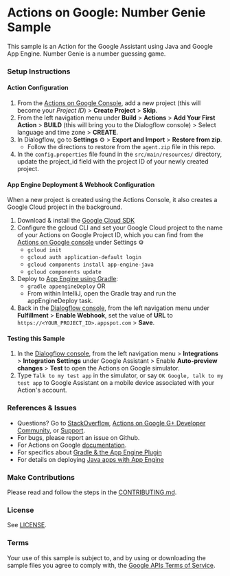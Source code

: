 # Actions on Google: Number Genie Sample

This sample is an Action for the Google Assistant using Java and Google App Engine. Number Genie is a number guessing game.

### Setup Instructions

#### Action Configuration
1. From the [Actions on Google Console](https://console.actions.google.com/), add a new project (this will become your *Project ID*) > **Create Project** > **Skip**.
1. From the left navigation menu under **Build** > **Actions** > **Add Your First Action** > **BUILD** (this will bring you to the Dialogflow console) > Select language and time zone > **CREATE**.
1. In Dialogflow, go to **Settings** ⚙ > **Export and Import** > **Restore from zip**.
   + Follow the directions to restore from the `agent.zip` file in this repo.
1. In the `config.properties` file found in the `src/main/resources/` directory, update the project_id field with the project ID of your newly created project.

#### App Engine Deployment & Webhook Configuration
When a new project is created using the Actions Console, it also creates a Google Cloud project in the background.

1. Download & install the [Google Cloud SDK](https://cloud.google.com/sdk/docs/)
1. Configure the gcloud CLI and set your Google Cloud project to the name of your Actions on Google Project ID, which you can find from the [Actions on Google console](https://console.actions.google.com/) under Settings ⚙
   + `gcloud init`
   + `gcloud auth application-default login`
   + `gcloud components install app-engine-java`
   + `gcloud components update`
1. Deploy to [App Engine using Gradle](https://cloud.google.com/appengine/docs/flexible/java/using-gradle):
   + `gradle appengineDeploy` OR
   +  From within IntelliJ, open the Gradle tray and run the appEngineDeploy task.
1. Back in the [Dialogflow console](https://console.dialogflow.com), from the left navigation menu under **Fulfillment** > **Enable Webhook**, set the value of **URL** to `https://<YOUR_PROJECT_ID>.appspot.com` > **Save**.

#### Testing this Sample
1. In the [Dialogflow console](https://console.dialogflow.com), from the left navigation menu > **Integrations** > **Integration Settings** under Google Assistant > Enable **Auto-preview changes** >  **Test** to open the Actions on Google simulator.
1. Type `Talk to my test app` in the simulator, or say `OK Google, talk to my test app` to Google Assistant on a mobile device associated with your Action's account.

### References & Issues
+ Questions? Go to [StackOverflow](https://stackoverflow.com/questions/tagged/actions-on-google), [Actions on Google G+ Developer Community](https://g.co/actionsdev), or [Support](https://developers.google.com/actions/support/).
+ For bugs, please report an issue on Github.
+ For Actions on Google [documentation](https://developers.google.com/actions/).
+ For specifics about [Gradle & the App Engine Plugin](https://cloud.google.com/appengine/docs/flexible/java/using-gradle)
+ For details on deploying [Java apps with App Engine](https://cloud.google.com/appengine/docs/standard/java/quickstart)

### Make Contributions
Please read and follow the steps in the [CONTRIBUTING.md](CONTRIBUTING.md).

### License
See [LICENSE](LICENSE).

### Terms
Your use of this sample is subject to, and by using or downloading the sample files you agree to comply with, the [Google APIs Terms of Service](https://developers.google.com/terms/).
